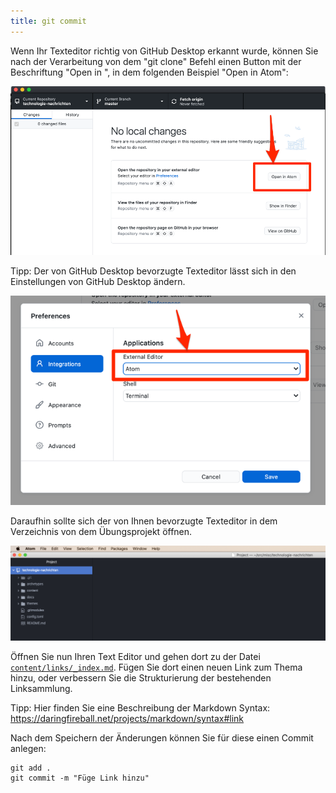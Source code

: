 ```yaml
---
title: git commit
---
```


Wenn Ihr Texteditor richtig von GitHub Desktop erkannt wurde, können Sie nach der Verarbeitung von dem "git clone" Befehl einen Button mit der Beschriftung "Open in <text editor>", in dem folgenden Beispiel "Open in Atom":

![Button: Öffnen von Texteditor](./img/desktop_open_editor.png)

Tipp: Der von GitHub Desktop bevorzugte Texteditor lässt sich in den Einstellungen von GitHub Desktop ändern.

![Einstellung von Texteditor](./img/desktop_preferences.png)

Daraufhin sollte sich der von Ihnen bevorzugte Texteditor in dem Verzeichnis von dem Übungsprojekt öffnen.

![Textdateien in Atom](./img/text_atom.png)


Öffnen Sie nun Ihren Text Editor und gehen dort zu der Datei [`content/links/_index.md`](https://github.com/ePages-de/git-workshop/blob/main/content/links/_index.md).
Fügen Sie dort einen neuen Link zum Thema hinzu, oder verbessern Sie die Strukturierung der bestehenden Linksammlung.

Tipp: Hier finden Sie eine Beschreibung der Markdown Syntax: https://daringfireball.net/projects/markdown/syntax#link

Nach dem Speichern der Änderungen können Sie für diese einen Commit anlegen:

```
git add .
git commit -m "Füge Link hinzu"
```
